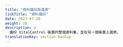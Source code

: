 ```yaml
---
title: "資料備份與還原"
linkTitle: "資料備份"
date: 2023-07-20
weight: 10
description: >
  備份 VitalControl 裝置的整個資料集，並在另一個裝置上還原。
translationKey: section-backup
---
```

